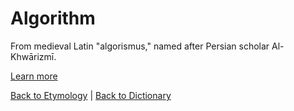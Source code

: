 # Algorithm

From medieval Latin "algorismus," named after Persian scholar Al-Khwārizmī.

[Learn more](https://en.wiktionary.org/wiki/algorithm)

[Back to Etymology](Etymology.md) | [Back to Dictionary](../dictionary.md)
